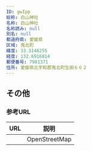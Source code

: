 ```yaml
---
ID: gwIpp
総称: 白山神社
名称: 白山神社
名称読み: null
別名: null
都道府県: 愛媛県
区域: 鬼北町
緯度: 33.3146255
経度: 132.6916814
郵便番号: 7981371
住所: 愛媛県北宇和郡鬼北町生田６６２
---
```


## その他

### 参考URL

| URL | 説明          |
| --- | ------------- |
|     | OpenStreetMap |
